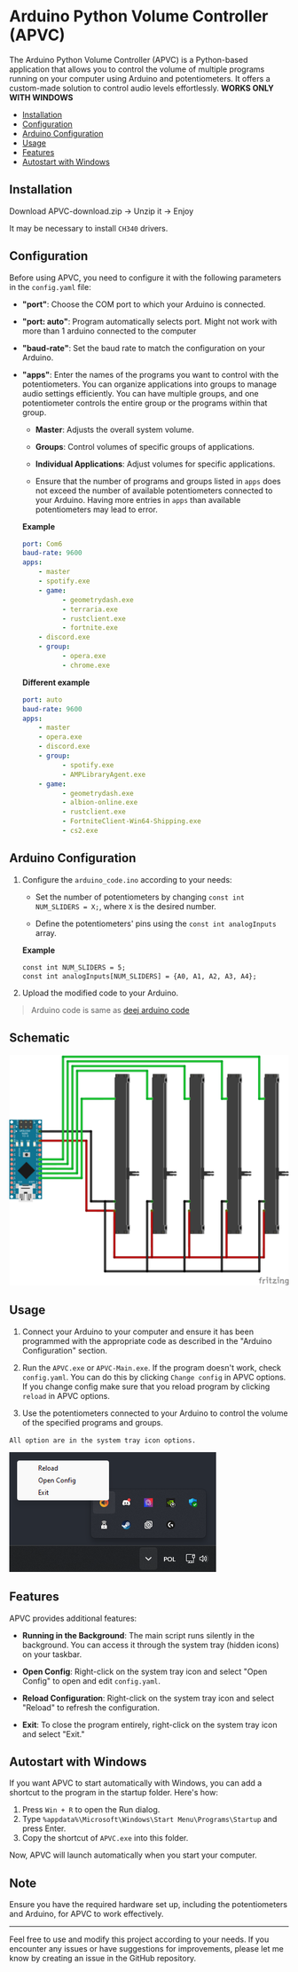 # Arduino Python Volume Controller (APVC)

The Arduino Python Volume Controller (APVC) is a Python-based application that allows you to control the volume of multiple programs running on your computer using Arduino and potentiometers. It offers a custom-made solution to control audio levels effortlessly.
**WORKS ONLY WITH WINDOWS**

-   [Installation](#installation)
-   [Configuration](#configuration)
-   [Arduino Configuration](#arduino-configuration)
-   [Usage](#usage)
-   [Features](#features)
-   [Autostart with Windows](#Autostart-with-Windows)

## Installation

Download APVC-download.zip -> Unzip it -> Enjoy

It may be necessary to install `CH340` drivers.

## Configuration

Before using APVC, you need to configure it with the following parameters in the `config.yaml` file:

-   **"port"**: Choose the COM port to which your Arduino is connected.

-   **"port: auto"**: Program automatically selects port. Might not work with more than 1 arduino connected to the computer

-   **"baud-rate"**: Set the baud rate to match the configuration on your Arduino.

-   **"apps"**: Enter the names of the programs you want to control with the potentiometers. You can organize applications into groups to manage audio settings efficiently. You can have multiple groups, and one potentiometer controls the entire group or the programs within that group.

    -   **Master**: Adjusts the overall system volume.
    -   **Groups**: Control volumes of specific groups of applications.
    -   **Individual Applications**: Adjust volumes for specific applications.

    -   Ensure that the number of programs and groups listed in `apps` does not exceed the number of available potentiometers connected to your Arduino. Having more entries in `apps` than available potentiometers may lead to error.

    **Example**

    ```yaml
    port: Com6
    baud-rate: 9600
    apps:
        - master
        - spotify.exe
        - game:
              - geometrydash.exe
              - terraria.exe
              - rustclient.exe
              - fortnite.exe
        - discord.exe
        - group:
              - opera.exe
              - chrome.exe
    ```

    **Different example**

    ```yaml
    port: auto
    baud-rate: 9600
    apps:
        - master
        - opera.exe
        - discord.exe
        - group:
              - spotify.exe
              - AMPLibraryAgent.exe
        - game:
              - geometrydash.exe
              - albion-online.exe
              - rustclient.exe
              - FortniteClient-Win64-Shipping.exe
              - cs2.exe
    ```

## Arduino Configuration

1. Configure the `arduino_code.ino` according to your needs:

    - Set the number of potentiometers by changing `const int NUM_SLIDERS = X;`, where `X` is the desired number.

    - Define the potentiometers' pins using the `const int analogInputs` array.

    **Example**

    ```
    const int NUM_SLIDERS = 5;
    const int analogInputs[NUM_SLIDERS] = {A0, A1, A2, A3, A4};
    ```

2. Upload the modified code to your Arduino.

> Arduino code is same as [deej arduino code](https://github.com/omriharel/deej)

## Schematic

![Schematic img](img/Schematic.png)

## Usage

1. Connect your Arduino to your computer and ensure it has been programmed with the appropriate code as described in the "Arduino Configuration" section.

2. Run the `APVC.exe` or `APVC-Main.exe`. If the program doesn't work, check `config.yaml`. You can do this by clicking `Change config` in APVC options. If you change config make sure that you reload program by clicking `reload` in APVC options.

3. Use the potentiometers connected to your Arduino to control the volume of the specified programs and groups.

`All option are in the system tray icon options.`

![Where to find it](img/whereToFindIt.png)

## Features

APVC provides additional features:

-   **Running in the Background**: The main script runs silently in the background. You can access it through the system tray (hidden icons) on your taskbar.

-   **Open Config**: Right-click on the system tray icon and select "Open Config" to open and edit `config.yaml`.

-   **Reload Configuration**: Right-click on the system tray icon and select "Reload" to refresh the configuration.

-   **Exit**: To close the program entirely, right-click on the system tray icon and select "Exit."

## Autostart with Windows

If you want APVC to start automatically with Windows, you can add a shortcut to the program in the startup folder. Here's how:

1. Press `Win + R` to open the Run dialog.
2. Type `%appdata%\Microsoft\Windows\Start Menu\Programs\Startup` and press Enter.
3. Copy the shortcut of `APVC.exe` into this folder.

Now, APVC will launch automatically when you start your computer.

## Note

Ensure you have the required hardware set up, including the potentiometers and Arduino, for APVC to work effectively.

---

Feel free to use and modify this project according to your needs. If you encounter any issues or have suggestions for improvements, please let me know by creating an issue in the GitHub repository.
